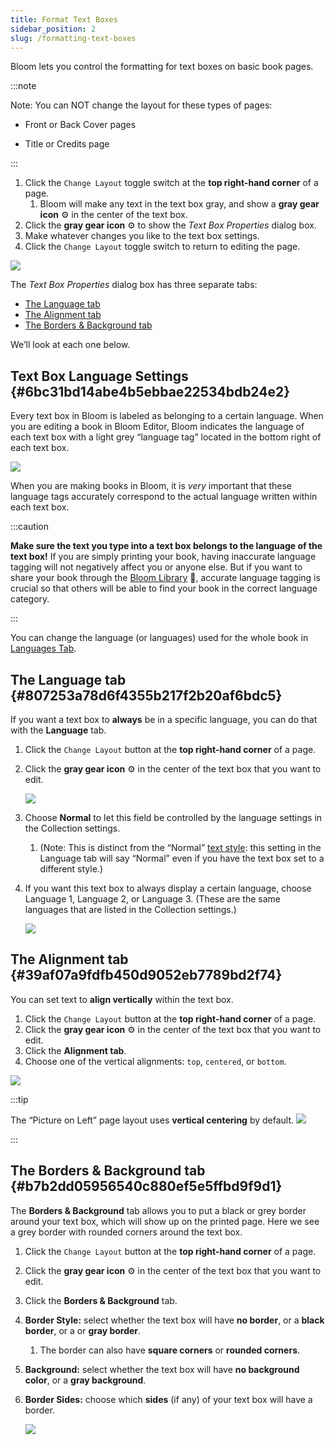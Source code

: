 ```yaml
---
title: Format Text Boxes
sidebar_position: 2
slug: /formatting-text-boxes
---
```




Bloom lets you control the formatting for text boxes on basic book pages.


:::note

Note: You can NOT change the layout for these types of pages:
- Front or Back Cover pages

- Title or Credits page

:::



1. Click the `Change Layout` toggle switch at the **top right-hand corner** of a page.
	1. Bloom will make any text in the text box gray, and show a **gray gear icon** ⚙ in the center of the text box.
2. Click the **gray gear icon** ⚙ to show the _Text Box Properties_ dialog box.
3. Make whatever changes you like to the text box settings.
4. Click the `Change Layout` toggle switch to return to editing the page.

![](./formatting-text-boxes.e7393508-9e5e-4201-8c40-9d67d8f9f6b8.gif)


The _Text Box Properties_ dialog box has three separate tabs:

- [The Language tab](/formatting-text-boxes#807253a78d6f4355b217f2b20af6bdc5)
- [The Alignment tab](/formatting-text-boxes#39af07a9fdfb450d9052eb7789bd2f74)
- [The Borders & Background tab](/formatting-text-boxes#b7b2dd05956540c880ef5e5ffbd9f9d1)

We’ll look at each one below.


## Text Box Language Settings {#6bc31bd14abe4b5ebbae22534bdb24e2}


Every text box in Bloom is labeled as belonging to a certain language. When you are editing a book in Bloom Editor, Bloom indicates the language of each text box with a light grey “language tag” located in the bottom right of each text box.


![](./formatting-text-boxes.bd558f32-805e-4cd3-905a-9125affa45e0.png)


When you are making books in Bloom, it is _very_ important that these language tags accurately correspond to the actual language written within each text box.


:::caution

**Make sure the text you type into a text box belongs to the language of the text box!** 
If you are simply printing your book, having inaccurate language tagging will not negatively affect you or anyone else. But if you want to share your book through the [Bloom Library](https://bloomlibrary.org/) 📕, accurate language tagging is crucial so that others will be able to find your book in the correct language category.

:::




You can change the language (or languages) used for the whole book in [Languages Tab](/collections-tab#86d7ec4a747345abbd16d80d9489181c).


## The Language tab {#807253a78d6f4355b217f2b20af6bdc5}


If you want a text box to **always** be in a specific language, you can do that with the **Language** tab.

1. Click the `Change Layout` button at the **top right-hand corner** of a page.
2. Click the **gray gear icon** ⚙ in the center of the text box that you want to edit.

	![](./formatting-text-boxes.3ae72d8b-f4f4-4936-afe6-8fe3f195a197.png)

3. Choose **Normal** to let this field be controlled by the language settings in the Collection settings.
	1. (Note: This is distinct from the “Normal” [text style](/formatting-text-styles#feb4fb1700e64099b661c721f9195918): this setting in the Language tab will say “Normal” even if you have the text box set to a different style.)
4. If you want this text box to always display a certain language, choose Language 1, Language 2, or Language 3. (These are the same languages that are listed in the Collection settings.)

	![](./formatting-text-boxes.43bb99e3-89f3-40e8-b328-171b5008eb1a.png)


## The Alignment tab {#39af07a9fdfb450d9052eb7789bd2f74}


You can set text to **align vertically** within the text box.

1. Click the `Change Layout` button at the **top right-hand corner** of a page.
2. Click the **gray gear icon** ⚙ in the center of the text box that you want to edit.
3. Click the **Alignment tab**.
4. Choose one of the vertical alignments: `top`, `centered`, or `bottom`.

![](./formatting-text-boxes.29b337db-e198-41b7-8778-4660f251693d.png)


:::tip

The “Picture on Left” page layout uses **vertical centering** by default.
![](./formatting-text-boxes.cb4552e0-1a81-4640-ae6c-df6e1dc9be90.png)

:::




## The Borders & Background tab {#b7b2dd05956540c880ef5e5ffbd9f9d1}


The **Borders & Background** tab allows you to put a black or grey border around your text box, which will show up on the printed page. Here we see a grey border with rounded corners around the text box.

1. Click the `Change Layout` button at the **top right-hand corner** of a page.
2. Click the **gray gear icon** ⚙ in the center of the text box that you want to edit.
3. Click the **Borders & Background** tab.
4. **Border Style:** select whether the text box will have **no border**, or a **black border**, or a or **gray border**.
	1. The border can also have **square corners** or **rounded corners**.
5. **Background:** select whether the text box will have **no background color**, or a **gray background**.
6. **Border Sides:** choose which **sides** (if any) of your text box will have a border.

	![](./formatting-text-boxes.515f02ab-f608-4f8b-9d65-9fc52ca8d2ee.png)

